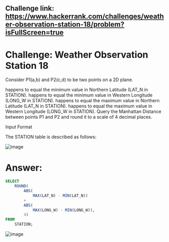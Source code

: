 ## Challenge link: https://www.hackerrank.com/challenges/weather-observation-station-18/problem?isFullScreen=true

# Challenge: Weather Observation Station 18

Consider P1(a,b) and P2(c,d) to be two points on a 2D plane.

 happens to equal the minimum value in Northern Latitude (LAT_N in STATION).
 happens to equal the minimum value in Western Longitude (LONG_W in STATION).
 happens to equal the maximum value in Northern Latitude (LAT_N in STATION).
 happens to equal the maximum value in Western Longitude (LONG_W in STATION).
Query the Manhattan Distance between points P1 and P2 and round it to a scale of 4 decimal places.

Input Format

The STATION table is described as follows:

![image](https://github.com/user-attachments/assets/00270440-3867-4402-9647-f1a4b9d743cd)


# Answer:

``` sql
SELECT 
    ROUND(
        ABS(
            MAX(LAT_N) - MIN(LAT_N)) 
        +
        ABS(
            MAX(LONG_W) - MIN(LONG_W)), 
        4) 
FROM 
    STATION;
```

![image](https://github.com/user-attachments/assets/1becf27a-c821-43d6-9ffd-b8b8fb9eb3ca)
